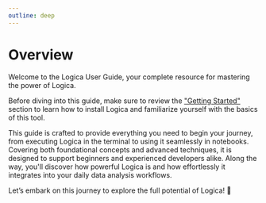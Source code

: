 ```yaml
---
outline: deep
---
```

# Overview

Welcome to the Logica User Guide, your complete resource for mastering the power of Logica.

Before diving into this guide, make sure to review the ["Getting Started"](../start-what-is-logica/) section to learn how to install Logica and familiarize yourself with the basics of this tool.

This guide is crafted to provide everything you need to begin your journey, from executing Logica in the terminal to using it seamlessly in notebooks. Covering both foundational concepts and advanced techniques, it is designed to support beginners and experienced developers alike. Along the way, you'll discover how powerful Logica is and how effortlessly it integrates into your daily data analysis workflows.

Let’s embark on this journey to explore the full potential of Logica! 🚀